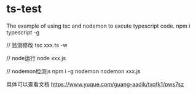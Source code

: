 # ts-test
The example of using tsc and nodemon to excute typescript code.
npm i typescript -g

// 监测修改
tsc xxx.ts -w

// node运行
node xxx.js

// nodemon检测js
npm i -g nodemon
nodemon xxx.js

具体可以查看文档
https://www.yuque.com/guang-aadik/txqfk1/pws7sz
